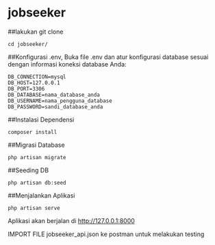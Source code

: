 # jobseeker

##lakukan git clone

```
cd jobseeker/
```

##Konfigurasi .env, Buka file .env dan atur konfigurasi database sesuai dengan informasi koneksi database Anda:

```
DB_CONNECTION=mysql
DB_HOST=127.0.0.1
DB_PORT=3306
DB_DATABASE=nama_database_anda
DB_USERNAME=nama_pengguna_database
DB_PASSWORD=sandi_database_anda
```

##Instalasi Dependensi

```
composer install
```

##Migrasi Database

```
php artisan migrate
```

##Seeding DB

```
php artisan db:seed
```

##Menjalankan Aplikasi

```
php artisan serve
```

Aplikasi akan berjalan di http://127.0.0.1:8000

IMPORT FILE jobseeker_api.json ke postman untuk melakukan testing

